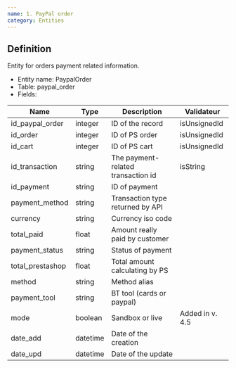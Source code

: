 ```yaml
---
name: 1. PayPal order
category: Entities
---
```


## Definition
Entity for orders payment related information.

* Entity name: PaypalOrder
* Table: paypal_order
* Fields:

|Name|Type|Description|Validateur|
|------|------|------|------|
|id_paypal_order|integer|ID of the record|isUnsignedId|
|id_order|integer|ID of PS order|isUnsignedId|
|id_cart|integer|ID of PS cart|isUnsignedId|
|id_transaction|string|The payment-related transaction id|isString|
|id_payment|string|ID of payment| |
|payment_method|string|Transaction type returned by API||
|currency|string|Currency iso code|
|total_paid|float|Amount really paid by customer||
|payment_status|string|Status of payment||
|total_prestashop|float|Total amount calculating by PS||
|method|string|Method alias||
|payment_tool|string|BT tool (cards or paypal)||
|mode|boolean|Sandbox or live|Added in v. 4.5|
|date_add|datetime|Date of the creation||
|date_upd|datetime|Date of the update||




